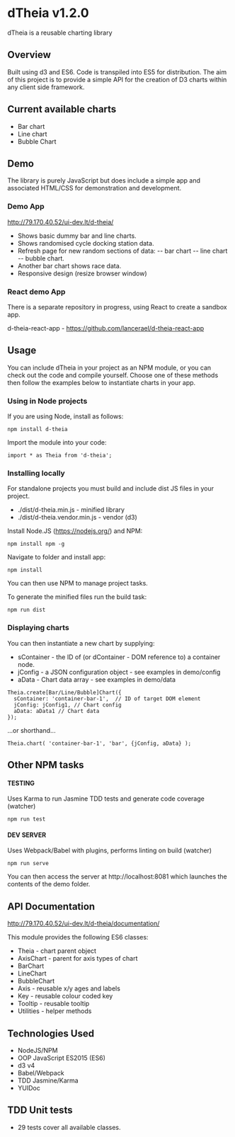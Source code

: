 # dTheia v1.2.0

dTheia is a reusable charting library

## Overview

Built using d3 and ES6. Code is transpiled into ES5 for distribution.
The aim of this project is to provide a simple API for the creation of D3 charts within any client side framework.

## Current available charts

- Bar chart
- Line chart
- Bubble Chart

## Demo

The library is purely JavaScript but does include a simple app and associated HTML/CSS for demonstration and development.

### Demo App

http://79.170.40.52/ui-dev.lt/d-theia/

- Shows basic dummy bar and line charts.
- Shows randomised cycle docking station data.
- Refresh page for new random sections of data:
-- bar chart
-- line chart
-- bubble chart.
- Another bar chart shows race data.
- Responsive design (resize browser window)

### React demo App

There is a separate repository in progress, using React to create a sandbox app.

d-theia-react-app - https://github.com/lancerael/d-theia-react-app

## Usage

You can include dTheia in your project as an NPM module, or you can check out the code and compile yourself. Choose one of these methods then follow the examples below to instantiate charts in your app.

### Using in Node projects

If you are using Node, install as follows:

```npm install d-theia```

Import the module into your code:

```import * as Theia from 'd-theia';```

### Installing locally

For standalone projects you must build and include dist JS files in your project.

 - ./dist/d-theia.min.js - minified library
 - ./dist/d-theia.vendor.min.js - vendor (d3)

Install Node.JS (https://nodejs.org/) and NPM:

```npm install npm -g```

Navigate to folder and install app:

```npm install```

You can then use NPM to manage project tasks.

To generate the minified files run the build task:

```npm run dist```

### Displaying charts

You can then instantiate a new chart by supplying:
- sContainer - the ID of (or dContainer - DOM reference to) a container node.
- jConfig - a JSON configuration object - see examples in demo/config
- aData - Chart data array - see examples in demo/data

```
Theia.create[Bar/Line/Bubble]Chart({
  sContainer: 'container-bar-1',  // ID of target DOM element
  jConfig: jConfig1, // Chart config
  aData: aData1 // Chart data
});
```

...or shorthand...

```
Theia.chart( 'container-bar-1', 'bar', {jConfig, aData} );
```

## Other NPM tasks

#### TESTING
Uses Karma to run Jasmine TDD tests and generate code coverage (watcher)

```npm run test```

#### DEV SERVER
Uses Webpack/Babel with plugins, performs linting on build (watcher)

```npm run serve```

You can then access the server at http://localhost:8081 which launches the contents of the demo folder.

## API Documentation

http://79.170.40.52/ui-dev.lt/d-theia/documentation/

This module provides the following ES6 classes:

- Theia - chart parent object
- AxisChart - parent for axis types of chart
- BarChart
- LineChart
- BubbleChart
- Axis - reusable x/y ages and labels
- Key - reusable colour coded key
- Tooltip - reusable tooltip
- Utilities - helper methods

## Technologies Used

- NodeJS/NPM
- OOP JavaScript ES2015 (ES6)
- d3 v4
- Babel/Webpack
- TDD Jasmine/Karma
- YUIDoc

## TDD Unit tests

- 29 tests cover all available classes.
